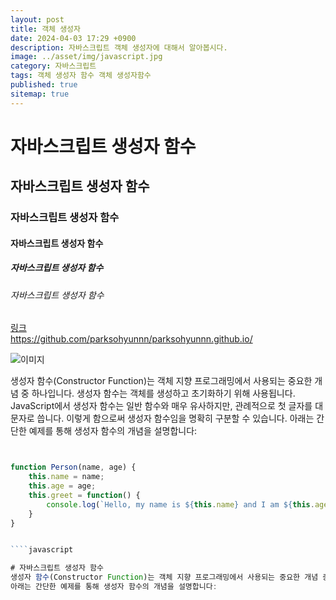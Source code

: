 ```yaml
---
layout: post
title: 객체 생성자
date: 2024-04-03 17:29 +0900
description: 자바스크립트 객체 생성자에 대해서 알아봅시다.
image: ../asset/img/javascript.jpg
category: 자바스크립트
tags: 객체 생성자 함수 객체 생성자함수
published: true
sitemap: true
---
```


# 자바스크립트 생성자 함수
## 자바스크립트 생성자 함수
### 자바스크립트 생성자 함수
#### 자바스크립트 생성자 함수
##### 자바스크립트 생성자 함수
###### 자바스크립트 생성자 함수

[링크](https://github.com/parksohyunnn/parksohyunnn.github.io/)   
<https://github.com/parksohyunnn/parksohyunnn.github.io/>


![이미지](../asset/img/javascript.jpg)


생성자 함수(Constructor Function)는 객체 지향 프로그래밍에서 사용되는 중요한 개념 중 하나입니다. 생성자 함수는 객체를 생성하고 초기화하기 위해 사용됩니다. JavaScript에서 생성자 함수는 일반 함수와 매우 유사하지만, 관례적으로 첫 글자를 대문자로 씁니다. 이렇게 함으로써 생성자 함수임을 명확히 구분할 수 있습니다.
아래는 간단한 예제를 통해 생성자 함수의 개념을 설명합니다:

````javascript


function Person(name, age) {
    this.name = name;
    this.age = age;
    this.greet = function() {
        console.log(`Hello, my name is ${this.name} and I am ${this.age} years old.`);
    }
}


````javascript

# 자바스크립트 생성자 함수
생성자 함수(Constructor Function)는 객체 지향 프로그래밍에서 사용되는 중요한 개념 중 하나입니다. 생성자 함수는 객체를 생성하고 초기화하기 위해 사용됩니다. JavaScript에서 생성자 함수는 일반 함수와 매우 유사하지만, 관례적으로 첫 글자를 대문자로 씁니다. 이렇게 함으로써 생성자 함수임을 명확히 구분할 수 있습니다.
아래는 간단한 예제를 통해 생성자 함수의 개념을 설명합니다: